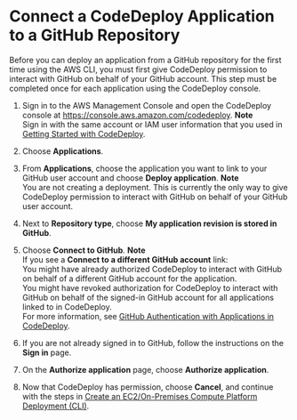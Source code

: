 # Connect a CodeDeploy Application to a GitHub Repository<a name="deployments-create-cli-github"></a>

Before you can deploy an application from a GitHub repository for the first time using the AWS CLI, you must first give CodeDeploy permission to interact with GitHub on behalf of your GitHub account\. This step must be completed once for each application using the CodeDeploy console\.

1. Sign in to the AWS Management Console and open the CodeDeploy console at [https://console\.aws\.amazon\.com/codedeploy](https://console.aws.amazon.com/codedeploy)\.
**Note**  
Sign in with the same account or IAM user information that you used in [Getting Started with CodeDeploy](getting-started-codedeploy.md)\.

1. Choose **Applications**\.

1. From **Applications**, choose the application you want to link to your GitHub user account and choose **Deploy application**\.
**Note**  
You are not creating a deployment\. This is currently the only way to give CodeDeploy permission to interact with GitHub on behalf of your GitHub user account\.

1. Next to **Repository type**, choose **My application revision is stored in GitHub**\.

1. Choose **Connect to GitHub**\.
**Note**  
If you see a **Connect to a different GitHub account** link:  
You might have already authorized CodeDeploy to interact with GitHub on behalf of a different GitHub account for the application\.  
You might have revoked authorization for CodeDeploy to interact with GitHub on behalf of the signed\-in GitHub account for all applications linked to in CodeDeploy\.  
For more information, see [GitHub Authentication with Applications in CodeDeploy](integrations-partners-github.md#behaviors-authentication)\.

1. If you are not already signed in to GitHub, follow the instructions on the **Sign in** page\.

1. On the **Authorize application** page, choose **Authorize application**\. 

1. Now that CodeDeploy has permission, choose **Cancel**, and continue with the steps in [Create an EC2/On\-Premises Compute Platform Deployment \(CLI\)](deployments-create-cli.md)\.